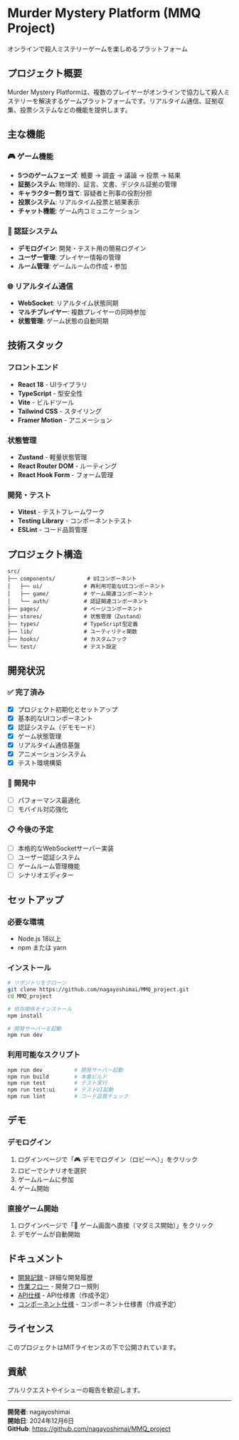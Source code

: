 # Murder Mystery Platform (MMQ Project)

オンラインで殺人ミステリーゲームを楽しめるプラットフォーム

## プロジェクト概要

Murder Mystery Platformは、複数のプレイヤーがオンラインで協力して殺人ミステリーを解決するゲームプラットフォームです。リアルタイム通信、証拠収集、投票システムなどの機能を提供します。

## 主な機能

### 🎮 ゲーム機能
- **5つのゲームフェーズ**: 概要 → 調査 → 議論 → 投票 → 結果
- **証拠システム**: 物理的、証言、文書、デジタル証拠の管理
- **キャラクター割り当て**: 容疑者と刑事の役割分担
- **投票システム**: リアルタイム投票と結果表示
- **チャット機能**: ゲーム内コミュニケーション

### 🔐 認証システム
- **デモログイン**: 開発・テスト用の簡易ログイン
- **ユーザー管理**: プレイヤー情報の管理
- **ルーム管理**: ゲームルームの作成・参加

### 🌐 リアルタイム通信
- **WebSocket**: リアルタイム状態同期
- **マルチプレイヤー**: 複数プレイヤーの同時参加
- **状態管理**: ゲーム状態の自動同期

## 技術スタック

### フロントエンド
- **React 18** - UIライブラリ
- **TypeScript** - 型安全性
- **Vite** - ビルドツール
- **Tailwind CSS** - スタイリング
- **Framer Motion** - アニメーション

### 状態管理
- **Zustand** - 軽量状態管理
- **React Router DOM** - ルーティング
- **React Hook Form** - フォーム管理

### 開発・テスト
- **Vitest** - テストフレームワーク
- **Testing Library** - コンポーネントテスト
- **ESLint** - コード品質管理

## プロジェクト構造

```
src/
├── components/          # UIコンポーネント
│   ├── ui/             # 再利用可能なUIコンポーネント
│   ├── game/           # ゲーム関連コンポーネント
│   └── auth/           # 認証関連コンポーネント
├── pages/              # ページコンポーネント
├── stores/             # 状態管理（Zustand）
├── types/              # TypeScript型定義
├── lib/                # ユーティリティ関数
├── hooks/              # カスタムフック
└── test/               # テスト設定
```

## 開発状況

### ✅ 完了済み
- [x] プロジェクト初期化とセットアップ
- [x] 基本的なUIコンポーネント
- [x] 認証システム（デモモード）
- [x] ゲーム状態管理
- [x] リアルタイム通信基盤
- [x] アニメーションシステム
- [x] テスト環境構築

### 🚧 開発中
- [ ] パフォーマンス最適化
- [ ] モバイル対応強化

### 📋 今後の予定
- [ ] 本格的なWebSocketサーバー実装
- [ ] ユーザー認証システム
- [ ] ゲームルーム管理機能
- [ ] シナリオエディター

## セットアップ

### 必要な環境
- Node.js 18以上
- npm または yarn

### インストール
```bash
# リポジトリをクローン
git clone https://github.com/nagayoshimai/MMQ_project.git
cd MMQ_project

# 依存関係をインストール
npm install

# 開発サーバーを起動
npm run dev
```

### 利用可能なスクリプト
```bash
npm run dev          # 開発サーバー起動
npm run build        # 本番ビルド
npm run test         # テスト実行
npm run test:ui      # テストUI起動
npm run lint         # コード品質チェック
```

## デモ

### デモログイン
1. ログインページで「🎮 デモでログイン（ロビーへ）」をクリック
2. ロビーでシナリオを選択
3. ゲームルームに参加
4. ゲーム開始

### 直接ゲーム開始
1. ログインページで「🎯 ゲーム画面へ直接（マダミス開始）」をクリック
2. デモゲームが自動開始

## ドキュメント

- [開発記録](./MEMO.md) - 詳細な開発履歴
- [作業フロー](./.kuro-workflow.md) - 開発フロー規則
- [API仕様](./docs/api.md) - API仕様書（作成予定）
- [コンポーネント仕様](./docs/components.md) - コンポーネント仕様書（作成予定）

## ライセンス

このプロジェクトはMITライセンスの下で公開されています。

## 貢献

プルリクエストやイシューの報告を歓迎します。

---

**開発者**: nagayoshimai  
**開始日**: 2024年12月6日  
**GitHub**: https://github.com/nagayoshimai/MMQ_project